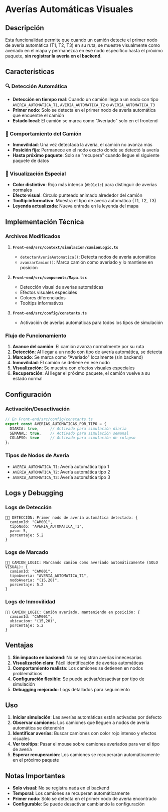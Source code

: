 # Averías Automáticas Visuales

## Descripción

Esta funcionalidad permite que cuando un camión detecte el primer nodo de avería automática (T1, T2, T3) en su ruta, se muestre visualmente como averiado en el mapa y permanezca en ese nodo específico hasta el próximo paquete, **sin registrar la avería en el backend**.

## Características

### 🔍 Detección Automática
- **Detección en tiempo real**: Cuando un camión llega a un nodo con tipo `AVERIA_AUTOMATICA_T1`, `AVERIA_AUTOMATICA_T2` o `AVERIA_AUTOMATICA_T3`
- **Primer nodo**: Solo se detecta en el primer nodo de avería automática que encuentre el camión
- **Estado local**: El camión se marca como "Averiado" solo en el frontend

### 🚛 Comportamiento del Camión
- **Inmovilidad**: Una vez detectada la avería, el camión no avanza más
- **Posición fija**: Permanece en el nodo exacto donde se detectó la avería
- **Hasta próximo paquete**: Solo se "recupera" cuando llegue el siguiente paquete de datos

### 🎨 Visualización Especial
- **Color distintivo**: Rojo más intenso (`#b91c1c`) para distinguir de averías normales
- **Efecto visual**: Círculo punteado animado alrededor del camión
- **Tooltip informativo**: Muestra el tipo de avería automática (T1, T2, T3)
- **Leyenda actualizada**: Nueva entrada en la leyenda del mapa

## Implementación Técnica

### Archivos Modificados

1. **`Front-end/src/context/simulacion/camionLogic.ts`**
   - `detectarAveriaAutomatica()`: Detecta nodos de avería automática
   - `avanzarCamion()`: Marca camión como averiado y lo mantiene en posición

2. **`Front-end/src/components/Mapa.tsx`**
   - Detección visual de averías automáticas
   - Efectos visuales especiales
   - Colores diferenciados
   - Tooltips informativos

3. **`Front-end/src/config/constants.ts`**
   - Activación de averías automáticas para todos los tipos de simulación

### Flujo de Funcionamiento

1. **Avance del camión**: El camión avanza normalmente por su ruta
2. **Detección**: Al llegar a un nodo con tipo de avería automática, se detecta
3. **Marcado**: Se marca como "Averiado" localmente (sin backend)
4. **Inmovilidad**: El camión se detiene en ese nodo
5. **Visualización**: Se muestra con efectos visuales especiales
6. **Recuperación**: Al llegar el próximo paquete, el camión vuelve a su estado normal

## Configuración

### Activación/Desactivación

```typescript
// En Front-end/src/config/constants.ts
export const AVERIAS_AUTOMATICAS_POR_TIPO = {
  DIARIA: true,     // Activado para simulación diaria
  SEMANAL: true,    // Activado para simulación semanal
  COLAPSO: true     // Activado para simulación de colapso
};
```

### Tipos de Nodos de Avería

- `AVERIA_AUTOMATICA_T1`: Avería automática tipo 1
- `AVERIA_AUTOMATICA_T2`: Avería automática tipo 2  
- `AVERIA_AUTOMATICA_T3`: Avería automática tipo 3

## Logs y Debugging

### Logs de Detección
```
🚛💥 DETECCIÓN: Primer nodo de avería automática detectado: {
  camionId: "CAM001",
  tipoNodo: "AVERIA_AUTOMATICA_T1",
  paso: 5,
  porcentaje: 5.2
}
```

### Logs de Marcado
```
🚛🔴 CAMION_LOGIC: Marcando camión como averiado automáticamente (SOLO VISUAL): {
  camionId: "CAM001",
  tipoAveria: "AVERIA_AUTOMATICA_T1",
  nodoAveria: "(15,20)",
  porcentaje: 5.2
}
```

### Logs de Inmovilidad
```
🚛🔴 CAMION_LOGIC: Camión averiado, manteniendo en posición: {
  camionId: "CAM001",
  ubicacion: "(15,20)",
  porcentaje: 5.2
}
```

## Ventajas

1. **Sin impacto en backend**: No se registran averías innecesarias
2. **Visualización clara**: Fácil identificación de averías automáticas
3. **Comportamiento realista**: Los camiones se detienen en nodos problemáticos
4. **Configuración flexible**: Se puede activar/desactivar por tipo de simulación
5. **Debugging mejorado**: Logs detallados para seguimiento

## Uso

1. **Iniciar simulación**: Las averías automáticas están activadas por defecto
2. **Observar camiones**: Los camiones que lleguen a nodos de avería automática se detendrán
3. **Identificar averías**: Buscar camiones con color rojo intenso y efectos visuales
4. **Ver tooltips**: Pasar el mouse sobre camiones averiados para ver el tipo de avería
5. **Esperar recuperación**: Los camiones se recuperarán automáticamente en el próximo paquete

## Notas Importantes

- **Solo visual**: No se registra nada en el backend
- **Temporal**: Los camiones se recuperan automáticamente
- **Primer nodo**: Solo se detecta en el primer nodo de avería encontrado
- **Configurable**: Se puede desactivar cambiando la configuración 